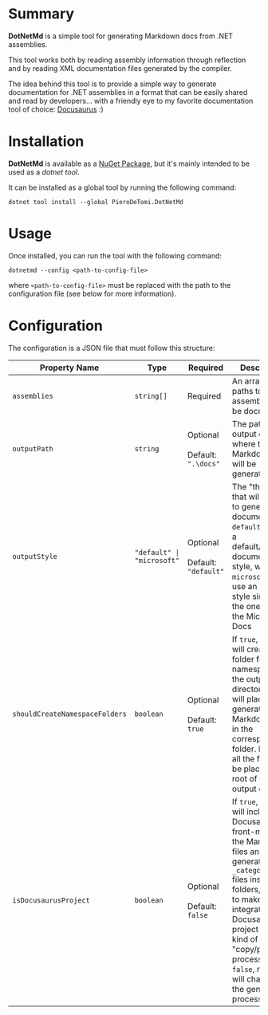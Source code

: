 # Summary
**DotNetMd** is a simple tool for generating Markdown docs from .NET assemblies.

This tool works both by reading assembly information through reflection and by reading XML documentation files generated by the compiler.

The idea behind this tool is to provide a simple way to generate documentation for .NET assemblies in a format that can be easily shared and read by developers... with a friendly eye to my favorite documentation tool of choice: [Docusaurus](https://docusaurus.io) :)

# Installation
**DotNetMd** is available as a [NuGet Package](https://www.nuget.org/packages/PieroDeTomi.DotNetMd), but it's mainly intended to be used as a _dotnet tool_.

It can be installed as a global tool by running the following command:

```shell
dotnet tool install --global PieroDeTomi.DotNetMd
```

# Usage
Once installed, you can run the tool with the following command:

```shell
dotnetmd --config <path-to-config-file>
```

where `<path-to-config-file>` must be replaced with the path to the configuration file (see below for more information).

# Configuration
The configuration is a JSON file that must follow this structure:

| Property Name | Type | Required | Description |
|---------------|------|---------|-------------|
| `assemblies` | `string[]` | Required | An array of paths to the assemblies to be documented |
| `outputPath` | `string` | Optional<br /><br />Default: `".\docs"` | The path to the output directory where the Markdown files will be generated |
| `outputStyle` | `"default" \| "microsoft"` | Optional<br /><br />Default: `"default"` | The "theme" that will be used to generate the documentation. `default` will use a default/simpler documentation style, while `microsoft` will use an output style similar to the one used by the Microsoft Docs |
| `shouldCreateNamespaceFolders` | `boolean` | Optional<br /><br />Default: `true` | If `true`, the tool will create a folder for each namespace in the output directory, and will place the generated Markdown files in the corresponding folder. If `false`, all the files will be placed in the root of the output directory |
| `isDocusaurusProject` | `boolean` | Optional<br /><br />Default: `false` | If `true`, the tool will include Docusaurus front-matter in the Markdown files and will generate `_category_.json` files inside the folders, in order to make the integration in a Docusaurus project some kind of "copy/paste" process. If `false`, nothing will change in the generation process |

